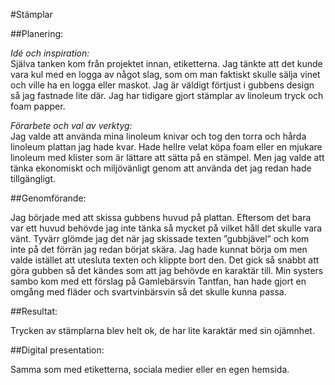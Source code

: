 #Stämplar

##Planering:

*Idé och inspiration:*  
Själva tanken kom från projektet innan, etiketterna. Jag tänkte att det kunde vara kul med en logga av något slag, som
om man faktiskt skulle sälja vinet och ville ha en logga eller maskot. Jag är väldigt förtjust i gubbens design så jag
fastnade lite där. Jag har tidigare gjort stämplar av linoleum tryck och foam papper.

*Förarbete och val av verktyg:*  
Jag valde att använda mina linoleum knivar och tog den torra och hårda linoleum plattan jag hade kvar. Hade hellre velat
köpa foam eller en mjukare linoleum med klister som är lättare att sätta på en stämpel. Men jag valde att tänka
ekonomiskt och miljövänligt genom att använda det jag redan hade tillgängligt.

##Genomförande:

Jag började med att skissa gubbens huvud på plattan. Eftersom det bara var ett huvud behövde jag inte tänka så mycket på
vilket håll det skulle vara vänt. Tyvärr glömde jag det när jag skissade texten ”gubbjävel” och kom inte på det förrän
jag redan börjat skära. Jag hade kunnat börja om men valde istället att utesluta texten och klippte bort den. Det gick
så snabbt att göra gubben så det kändes som att jag behövde en karaktär till. Min systers sambo kom med ett förslag på
Gamlebärsvin Tantfan, han hade gjort en omgång med fläder och svartvinbärsvin så det skulle kunna passa.

##Resultat:

Trycken av stämplarna blev helt ok, de har lite karaktär med sin ojämnhet.

##Digital presentation:

Samma som med etiketterna, sociala medier eller en egen hemsida. 